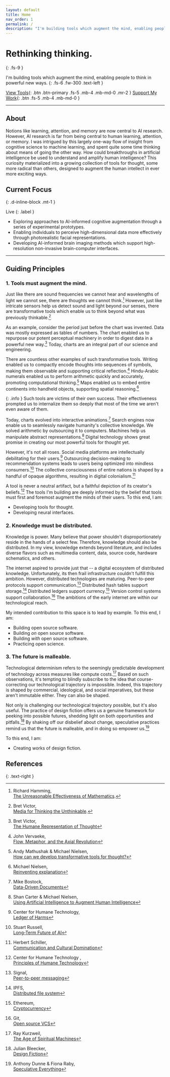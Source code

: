 ```yaml
---
layout: default
title: Home
nav_order: 1
permalink: /
description: "I'm building tools which augment the mind, enabling people to think in powerful new ways."
---
```


# Rethinking thinking.
{: .fs-9 }

I'm building tools which augment the mind, enabling people to think in powerful new ways. 
{: .fs-6 .fw-300 .text-left }

[View Tools](/docs/tools/tools/){: .btn .btn-primary .fs-5 .mb-4 .mb-md-0 .mr-2 } [Support My Work](/docs/support/){: .btn .fs-5 .mb-4 .mb-md-0 }

---

## About

Notions like learning, attention, and memory are now central to AI research. However, AI research is far from being central to human learning, attention, or memory. I was intrigued by this largely one-way flow of insight from cognitive science to machine learning, and spent quite some time thinking about means of going the other way. How could breakthroughs in artificial intelligence be used to understand and amplify human intelligence? This curiosity materialized into a growing collection of tools for thought, some more radical than others, designed to augment the human intellect in ever more exciting ways.

## Current Focus
{: .d-inline-block .mt-1 }

Live
{: .label }

- Exploring approaches to AI-informed cognitive augmentation through a series of experimental prototypes.
- Enabling individuals to perceive high-dimensional data more effectively through photorealistic facial representations.
- Developing AI-informed brain imaging methods which support high-resolution non-invasive brain-computer interfaces.

---

## Guiding Principles

### 1. Tools must augment the mind.

Just like there are sound frequencies we cannot hear and wavelengths of light we cannot see, there are thoughts we cannot think.[^1] However, just like intricate sensors help us detect sound and light beyond our senses, there are transformative tools which enable us to think beyond what was previously thinkable.[^2]

As an example, consider the period just before the chart was invented. Data was mostly expressed as tables of numbers. The chart enabled us to repurpose our potent perceptual machinery in order to digest data in a powerful new way.[^3] Today, charts are an integral part of our science and engineering.

There are countless other examples of such transformative tools. Writing enabled us to compactly encode thoughts into sequences of symbols, making them observable and supporting critical reflection.[^4] Hindu-Arabic numerals enabled us to perform arithmetic quickly and accurately, promoting computational thinking.[^5] Maps enabled us to embed entire continents into handheld objects, supporting spatial reasoning.[^6]

{: .info }
Such tools are victims of their own success. Their effectiveness prompted us to internalize them so deeply that most of the time we aren't even aware of them.

Today, charts evolved into interactive animations.[^7] Search engines now enable us to seamlessly navigate humanity's collective knowledge. We solved arithmetic by outsourcing it to computers. Machines help us manipulate abstract representations.[^8] Digital technology shows great promise in creating our most powerful tools for thought yet.

However, it's not all roses. Social media platforms are intellectually debilitating for their users.[^9] Outsourcing decision-making to recommendation systems leads to users being optimized into mindless consumers.[^10] The collective consciousness of entire nations is shaped by a handful of opaque algorithms, resulting in digital colonialism.[^11]

A tool is never a neutral artifact, but a faithful depiction of its creator's beliefs.[^12] The tools I'm building are deeply informed by the belief that tools must first and foremost augment the minds of their users. To this end, I am:

- Developing tools for thought.
- Developing neural interfaces.

### 2. Knowledge must be distributed.

Knowledge is power. Many believe that power shouldn't disproportionately reside in the hands of a select few. Therefore, knowledge should also be distributed. In my view, knowledge extends beyond literature, and includes diverse flavors such as multimedia content, data, source code, hardware schematics, and others.

The internet aspired to provide just that -- a digital ecosystem of distributed knowledge. Unfortunately, its then frail infrastructure couldn't fulfill this ambition. However, distributed technologies are maturing. Peer-to-peer protocols support communication.[^13] Distributed hash tables support storage.[^14] Distributed ledgers support currency.[^15] Version control systems support collaboration.[^16] The ambitions of the early internet are within our technological reach.

My intended contribution to this space is to lead by example. To this end, I am:

- Building open source software.
- Building *on* open source software.
- Building *with* open source software.
- Practicing open science.

### 3. The future is malleable.

Technological determinism refers to the seemingly predictable development of technology across measures like compute costs.[^17] Based on such observations, it's tempting to blindly subscribe to the idea that course-correcting our technological trajectory is impossible. Indeed, this trajectory is shaped by commercial, ideological, and social imperatives, but these aren't immutable either. They can also be shaped.

Not only is challenging our technological trajectory possible, but it's also useful. The practice of design fiction offers us a genuine framework for peeking into possible futures, shedding light on both opportunities and pitfalls.[^18] By shaking off our disbelief about change, speculative practices remind us that the future is malleable, and in doing so empower us.[^19]

To this end, I am:

- Creating works of design fiction.

## References

{: .text-right }
[^1]: Richard Hamming,<br/>[The Unreasonable Effectiveness of Mathematics](https://www.dartmouth.edu/~matc/MathDrama/reading/Hamming.html).
[^2]: Bret Victor,<br/>[Media for Thinking the Unthinkable](http://worrydream.com/MediaForThinkingTheUnthinkable/).
[^3]: Bret Victor,<br/>[The Humane Representation of Thought](http://worrydream.com/#!/TheHumaneRepresentationOfThoughtTalk)
[^4]: John Vervaeke,<br/>[Flow, Metaphor, and the Axial Revolution](https://www.youtube.com/watch?v=aF9HeXg65AE)
[^5]: Andy Mathushak & Michael Nielsen,<br/>[How can we develop transformative tools for thought?](https://numinous.productions/ttft/)
[^6]: Michael Nielsen,<br/>[Reinventing explanation](https://michaelnielsen.org/reinventing_explanation/index.html)
[^7]:  Mike Bostock,<br/>[Data-Driven Documents](https://d3js.org/)
[^8]: Shan Carter & Michael Nielsen,<br/>[Using Artificial Intelligence to Augment Human Intelligence](https://distill.pub/2017/aia/)
[^9]: Center for Humane Technology,<br/>[Ledger of Harms](https://ledger.humanetech.com/)
[^10]: Stuart Russell,<br/>[Long-Term Future of AI](https://lexfridman.com/stuart-russell/)
[^11]: Herbert Schiller,<br/>[Communication and Cultural Domination](https://www.goodreads.com/book/show/2935017-communication-and-cultural-domination)
[^12]: Center for Humane Technology ,<br/>[Principles of Humane Technology](https://www.humanetech.com/technologists#principles)
[^13]: Signal,<br/>[Peer-to-peer messaging](https://www.signal.org/)
[^14]: IPFS,<br/>[Distributed file system](https://ipfs.io/)
[^15]: Ethereum,<br/>[Cryptocurrency](https://ethereum.org/en/)
[^16]: Git,<br/>[Open source VCS](https://git-scm.com/)
[^17]: Ray Kurzweil,<br/>[The Age of Spiritual Machines](https://www.goodreads.com/book/show/83533.The_Age_of_Spiritual_Machines)
[^18]: Julian Bleecker,<br/>[Design Fiction](https://www.youtube.com/watch?v=iH8X6Bcs7w8)
[^19]: Anthony Dunne & Fiona Raby,<br/>[Speculative Everything](https://www.goodreads.com/book/show/17756296-speculative-everything)
